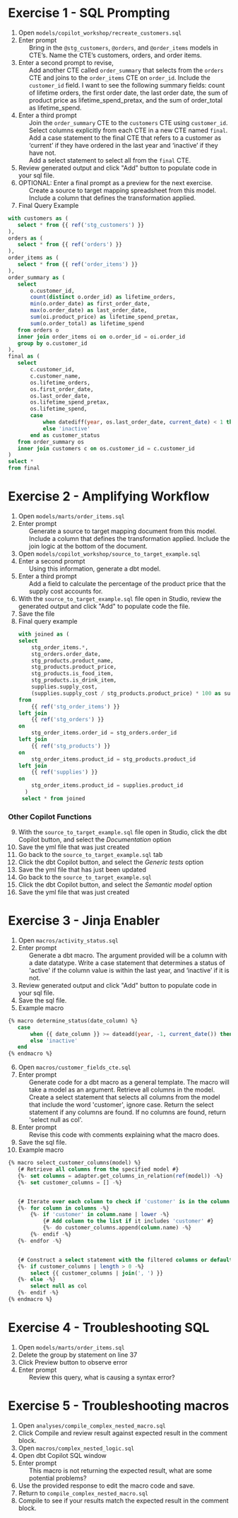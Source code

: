 # Exercise 1 - SQL Prompting

1. Open `models/copilot_workshop/recreate_customers.sql`
2. Enter prompt <ul>Bring in the `@stg_customers`, `@orders`, and `@order_items` models in CTE’s. Name the CTE’s customers, orders, and order items.</ul>
3. Enter a second prompt to revise, <ul>Add another CTE called `order_summary` that selects from the `orders` CTE and joins to the `order_items` CTE on `order_id`. Include the `customer_id` field.
I want to see the following summary fields: count of lifetime orders, the first order date, the last order date, the sum of product price as lifetime_spend_pretax, and the sum of order_total as lifetime_spend.</ul>
4. Enter a third prompt <ul>Join the `order_summary` CTE to the `customers` CTE using `customer_id`.  Select columns explicitly from each CTE in a new CTE named `final`.  
Add a case statement to the final CTE that refers to a customer as ‘current’ if they have ordered in the last year and ‘inactive’ if they have not.  
Add a select statement to select all from the `final` CTE.</ul>
5. Review generated output and click "Add" button to populate code in your sql file.
6. OPTIONAL: Enter a final prompt as a preview for the next exercise. <ul>Create a source to target mapping spreadsheet from this model.  Include a column that defines the transformation applied.</ul>
7. Final Query Example
```SQL
with customers as (
   select * from {{ ref('stg_customers') }}
),
orders as (
   select * from {{ ref('orders') }}
),
order_items as (
   select * from {{ ref('order_items') }}
),
order_summary as (
   select
       o.customer_id,
       count(distinct o.order_id) as lifetime_orders,
       min(o.order_date) as first_order_date,
       max(o.order_date) as last_order_date,
       sum(oi.product_price) as lifetime_spend_pretax,
       sum(o.order_total) as lifetime_spend
   from orders o
   inner join order_items oi on o.order_id = oi.order_id
   group by o.customer_id
),
final as (
   select
       c.customer_id,
       c.customer_name,
       os.lifetime_orders,
       os.first_order_date,
       os.last_order_date,
       os.lifetime_spend_pretax,
       os.lifetime_spend,
       case
           when datediff(year, os.last_order_date, current_date) < 1 then 'current'
           else 'inactive'
       end as customer_status
   from order_summary os
   inner join customers c on os.customer_id = c.customer_id
)
select *
from final
```

# Exercise 2 - Amplifying Workflow

1. Open `models/marts/order_items.sql`
2. Enter prompt <ul>Generate a source to target mapping document from this model. Include a column that defines the transformation applied. Include the join logic at the bottom of the document.</ul>
3. Open `models/copilot_workshop/source_to_target_example.sql`
4. Enter a second prompt <ul>Using this information, generate a dbt model.</ul>
5. Enter a third prompt <ul>Add a field to calculate the percentage of the product price that the supply cost accounts for.</ul>
6. With the `source_to_target_example.sql` file open in Studio, review the generated output and click "Add" to populate code the file.
7. Save the file
8. Final query example
   ```SQL
   with joined as (
   select
       stg_order_items.*,
       stg_orders.order_date,
       stg_products.product_name,
       stg_products.product_price,
       stg_products.is_food_item,
       stg_products.is_drink_item,
       supplies.supply_cost,
       (supplies.supply_cost / stg_products.product_price) * 100 as supply_cost_percentage
   from
       {{ ref('stg_order_items') }}
   left join
       {{ ref('stg_orders') }}
   on
       stg_order_items.order_id = stg_orders.order_id
   left join
       {{ ref('stg_products') }}
   on
       stg_order_items.product_id = stg_products.product_id
   left join
       {{ ref('supplies') }}
   on
       stg_order_items.product_id = supplies.product_id
     )
    select * from joined
   ```
### Other Copilot Functions
9. With the `source_to_target_example.sql` file open in Studio, click the dbt Copilot button, and select the *Documentation* option
10. Save the yml file that was just created
11. Go back to the `source_to_target_example.sql` tab
12. Click the dbt Copilot button, and select the *Generic tests* option
13. Save the yml file that has just been updated
14. Go back to the `source_to_target_example.sql`
15. Click the dbt Copilot button, and select the *Semantic model* option
16. Save the yml file that was just created

# Exercise 3 - Jinja Enabler

1. Open `macros/activity_status.sql`
2. Enter prompt <ul>Generate a dbt macro. The argument provided will be a column with a date datatype. Write a case statement that determines a status of 'active' if the column value is within the last year, and ‘inactive’ if it is not.</ul>
3. Review generated output and click "Add" button to populate code in your sql file.
4. Save the sql file.
5. Example macro
  ```SQL
  {% macro determine_status(date_column) %}
     case
         when {{ date_column }} >= dateadd(year, -1, current_date()) then 'active'
         else 'inactive'
     end
  {% endmacro %}
  ```

6. Open `macros/customer_fields_cte.sql`
7. Enter prompt <ul>Generate code for a dbt macro as a general template. The macro will take a model as an argument. Retrieve all columns in the model. Create a select statement that selects all columns from the model that include the word 'customer', ignore case. Return the select statement if any columns are found. If no columns are found, return 'select null as col'.</ul>
8. Enter prompt <ul>Revise this code with comments explaining what the macro does.</ul>
9. Save the sql file.
10. Example macro
```SQL
{% macro select_customer_columns(model) %}
   {# Retrieve all columns from the specified model #}
   {%- set columns = adapter.get_columns_in_relation(ref(model)) -%}
   {%- set customer_columns = [] -%}


   {# Iterate over each column to check if 'customer' is in the column name (case-insensitive) #}
   {%- for column in columns -%}
       {%- if 'customer' in column.name | lower -%}
           {# Add column to the list if it includes 'customer' #}
           {%- do customer_columns.append(column.name) -%}
       {%- endif -%}
   {%- endfor -%}


   {# Construct a select statement with the filtered columns or default to 'select null as col' if none are found #}
   {%- if customer_columns | length > 0 -%}
       select {{ customer_columns | join(', ') }}
   {%- else -%}
       select null as col
   {%- endif -%}
{% endmacro %}
```

# Exercise 4 - Troubleshooting SQL

1. Open `models/marts/order_items.sql`
2. Delete the group by statement on line 37
3. Click Preview button to observe error
4. Enter prompt <ul>Review this query, what is causing a syntax error?</ul>

# Exercise 5 - Troubleshooting macros

1. Open `analyses/compile_complex_nested_macro.sql`
2. Click Compile and review result against expected result in the comment block.
3. Open `macros/complex_nested_logic.sql`
4. Open dbt Copilot SQL window
5. Enter prompt <ul>This macro is not returning the expected result, what are some potential problems?</ul>
6. Use the provided response to edit the macro code and save.
7. Return to `compile_complex_nested_macro.sql`
8. Compile to see if your results match the expected result in the comment block.




